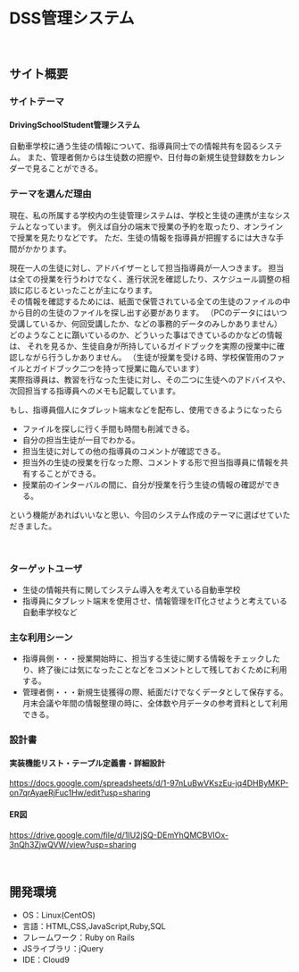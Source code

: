 # DSS管理システム
<!--ここにアプリ名を入力-->

​
## サイト概要
### サイトテーマ
<!--何を『目的』とし、どのような『分類』なのかを簡潔に書く-->
#### DrivingSchoolStudent管理システム
自動車学校に通う生徒の情報について、指導員同士での情報共有を図るシステム。
また、管理者側からは生徒数の把握や、日付毎の新規生徒登録数をカレンダーで見ることができる。

### テーマを選んだ理由
<!--なぜこのようなテーマにしたかを説明する-->
現在、私の所属する学校内の生徒管理システムは、学校と生徒の連携が主なシステムとなっています。
例えば自分の端末で授業の予約を取ったり、オンラインで授業を見たりなどです。
ただ、生徒の情報を指導員が把握するには大きな手間がかかります。

現在一人の生徒に対し、アドバイザーとして担当指導員が一人つきます。
担当は全ての授業を行うわけでなく、進行状況を確認したり、スケジュール調整の相談に応じるといったことが主になります。
<br>その情報を確認するためには、紙面で保管されている全ての生徒のファイルの中から目的の生徒のファイルを探し出す必要があります。
（PCのデータにはいつ受講しているか、何回受講したか、などの事務的データのみしかありません）
<br>どのようなことに躓いているのか、どういった事はできているのかなどの情報は、
それを見るか、生徒自身が所持しているガイドブックを実際の授業中に確認しながら行うしかありません。
（生徒が授業を受ける時、学校保管用のファイルとガイドブック二つを持って授業に臨んでいます）
<br>実際指導員は、教習を行なった生徒に対し、その二つに生徒へのアドバイスや、次回担当する指導員へのメモも記載しています。

もし、指導員個人にタブレット端末などを配布し、使用できるようになったら
- ファイルを探しに行く手間も時間も削減できる。
- 自分の担当生徒が一目でわかる。
- 担当生徒に対しての他の指導員のコメントが確認できる。
- 担当外の生徒の授業を行なった際、コメントする形で担当指導員に情報を共有することができる。
- 授業前のインターバルの間に、自分が授業を行う生徒の情報の確認ができる。

という機能があればいいなと思い、今回のシステム作成のテーマに選ばせていただきました。

​
### ターゲットユーザ
<!--誰に使ってもらうかを具体的に記載する-->
- 生徒の情報共有に関してシステム導入を考えている自動車学校
- 指導員にタブレット端末を使用させ、情報管理をIT化させようと考えている自動車学校など
​
### 主な利用シーン
<!--どのような時に使うのかの状況を記載すること-->
- 指導員側・・・授業開始時に、担当する生徒に関する情報をチェックしたり、終了後には気になったことなどをコメントとして残しておくために利用する。
- 管理者側・・・新規生徒獲得の際、紙面だけでなくデータとして保存する。月末会議や年間の情報整理の時に、全体数や月データの参考資料として利用できる。
​
### 設計書
<!--テーマを設定・提出する時点では不要です-->
#### 実装機能リスト・テープル定義書・詳細設計
https://docs.google.com/spreadsheets/d/1-97nLuBwVKszEu-jq4DHByMKP-on7qrAyaeRjFuc1Hw/edit?usp=sharing
#### ER図
https://drive.google.com/file/d/1IU2jSQ-DEmYhQMCBVIOx-3nQh3ZjwQVW/view?usp=sharing

​
## 開発環境
- OS：Linux(CentOS)
- 言語：HTML,CSS,JavaScript,Ruby,SQL
- フレームワーク：Ruby on Rails
- JSライブラリ：jQuery
- IDE：Cloud9
